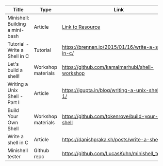 | Title    | Type    | Link                                                    | Comments              |
| -------- | ------- | ------------------------------------------------------- | --------------------- |
| Minishell: Building a mini-bash  | Article | [Link to Resource](https://m4nnb3ll.medium.com/minishell-building-a-mini-bash-a-42-project-b55a10598218)               |                       |
| Tutorial - Write a Shell in C    | Tutorial | https://brennan.io/2015/01/16/write-a-shell-in-c/ | |
| Let's build a shell!             | Workshop materials | https://github.com/kamalmarhubi/shell-workshop | |
| Writing a Unix Shell - Part I    | Article | https://igupta.in/blog/writing-a-unix-shell-part-1/ | |
| Build Your Own Shell             | Workshop materials | https://github.com/tokenrove/build-your-own-shell | |
| Write a shell in C               | Article | https://danishpraka.sh/posts/write-a-shell/ | |
| Minishell tester                 | Github repo | https://github.com/LucasKuhn/minishell_tester.git | |

